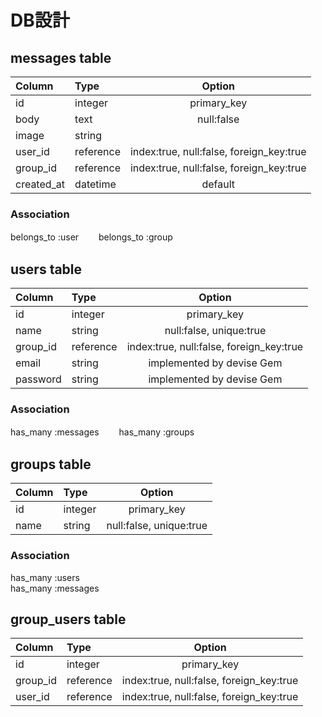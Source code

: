 
# DB設計

## messages table

| Column     | Type          | Option                                           |
|:-----------|:--------------|:------------------------------------------------:|
| id         | integer       | primary_key                                      |
| body       | text          | null:false                                       |
| image      | string        |                                                  |
| user_id    | reference     | index:true, null:false, foreign_key:true         |
| group_id   | reference     | index:true, null:false, foreign_key:true         |
| created_at | datetime      | default                                          |

### Association
belongs_to :user　　
belongs_to :group


## users table

| Column     | Type          | Option                                           |
|:-----------|:--------------|:------------------------------------------------:|
| id         | integer       | primary_key                                      |
| name       | string        | null:false, unique:true                          |
| group_id   | reference     | index:true, null:false, foreign_key:true         |
| email      | string        | implemented by devise Gem                        |
| password   | string        | implemented by devise Gem                        |


### Association
has_many :messages　　
has_many :groups

## groups table

| Column     | Type          | Option                                           |
|:-----------|:--------------|:------------------------------------------------:|
| id         | integer       | primary_key                                      |
| name       | string        | null:false, unique:true                          |


### Association
has_many :users  
has_many :messages


## group_users table

| Column     | Type          | Option                                           |
|:-----------|:--------------|:------------------------------------------------:|
| id         | integer       | primary_key                                      |
| group_id   | reference     | index:true, null:false, foreign_key:true         |
| user_id    | reference     | index:true, null:false, foreign_key:true         |






